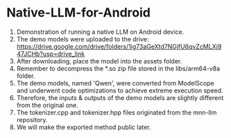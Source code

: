 # Native-LLM-for-Android
1. Demonstration of running a native LLM on Android device.
2. The demo models were uploaded to the drive: https://drive.google.com/drive/folders/1ig73aGeXtd7NGjfU6qvZcMLXj947JCHb?usp=drive_link
3. After downloading, place the model into the assets folder.
4. Remember to decompress the *.so zip file stored in the libs/arm64-v8a folder.
5. The demo models, named 'Qwen', were converted from ModelScope and underwent code optimizations to achieve extreme execution speed.
6. Therefore, the inputs & outputs of the demo models are slightly different from the original one.
7. The tokenizer.cpp and tokenizer.hpp files originated from the mnn-llm repository.
8. We will make the exported method public later.

